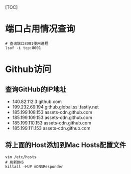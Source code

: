 [TOC]

# 端口占用情况查询

```shell
# 查询端口8001使用进程
lsof -i tcp:8001
```

# Github访问

[参考链接1]: https://www.jianshu.com/p/b3559ac34590
[参考链接2]: https://www.cnblogs.com/wanpi/p/14668174.html
[修改Host]: https://blog.csdn.net/weixin_38629529/article/details/120788902

## 查询GitHub的IP地址

[网站IP地址查询1]: https://github.com.ipaddress.com
[网站IP地址查询2]: https://websites.ipaddress.com/github.global.ssl.fastly.net
[网站IP地址查询3]: https://websites.ipaddress.com/assets-cdn.github.com

- 140.82.112.3 github.com
- 199.232.69.194 github.global.ssl.fastly.net
- 185.199.108.153 assets-cdn.github.com
- 185.199.109.153 assets-cdn.github.com
- 185.199.110.153 assets-cdn.github.com
- 185.199.111.153 assets-cdn.github.com

## 将上面的Host添加到Mac Hosts配置文件

```shell
vim /etc/hosts
# 刷新DNS
killall -HUP mDNSResponder
```

